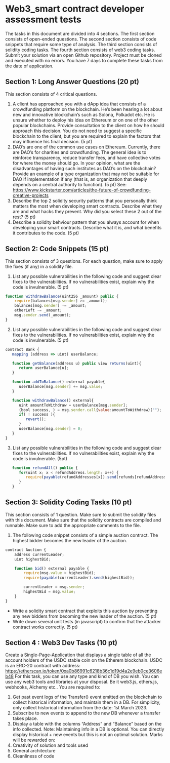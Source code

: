 # Web3_smart contract developer assessment tests

The tasks in this document are divided into 4 sections. The first section consists of open-ended
questions. The second section consists of code snippets that require some type of analysis. The
third section consists of solidity coding tasks. The fourth section consists of web3 coding tasks.
Submit your solution via an open Github repository. Project must be cloned and executed with
no errors. You have 7 days to complete these tasks from the date of application.

## Section 1: Long Answer Questions (20 pt)

This section consists of 4 critical questions.

1. A client has approached you with a dApp idea that consists of a crowdfunding platform
   on the blockchain. He’s been hearing a lot about new and innovative blockchain’s such
   as Solona, Polkadot etc. He is unsure whether to deploy his idea on Ethereum or on one
   of the other popular blockchains. Provide consultation to the client on how he should
   approach this decision. You do not need to suggest a specific blockchain to the client,
   but you are required to explain the factors that may influence his final decision. (5 pt)
2. DAO’s are one of the common use cases on Ethereum. Currently, there are DAO’s for
   charities and crowdfunding. The general idea is to reinforce transparency, reduce
   transfer fees, and have collective votes for where the money should go. In your opinion,
   what are the disadvantages of having such institutes as DAO’s on the blockchain?
   Provide an example of a type organization that may not be suitable for DAO if
   implementation if any (that is, an organization that deeply depends on a central authority
   to function). (5 pt)
   See: https://www.kickstarter.com/articles/the-future-of-crowdfunding-creative-projects
3. Describe the top 2 solidity security patterns that you personally think matters the most
   when developing smart contracts. Describe what they are and what hacks they prevent.
   Why did you select these 2 out of the rest? (5 pt)
4. Describe a solidity behviour pattern that you always account for when developing your
   smart contracts. Describe what it is, and what benefits it contributes to the code. (5 pt)

## Section 2: Code Snippets (15 pt)

This section consists of 3 questions. For each question, make sure to apply the fixes (if any)
in a solidity file.

1. List any possible vulnerabilities in the following code and suggest clear fixes to the vulnerabilities. If no vulnerabilities exist, explain why the code is invulnerable. (5 pt)

```javascript
function withdrawBalance(uint256 _amount) public {
    require(balances[msg.sender] >= _amount);
    balances[msg.sender] -= _amount;
    etherLeft -= _amount;
    msg.sender.send(_amount);
}
```

2. List any possible vulnerabilities in the following code and suggest clear fixes to the vulnerabilities.
   If no vulnerabilities exist, explain why the code is invulnerable. (5 pt)

```javascript
contract Bank {
   mapping (address => uint) userBalance;

   function getBalance(address u) public view returns(uint){
      return userBalance[u];
   }

   function addToBalance() external payable{
      userBalance[msg.sender] += msg.value;
   }

   function withdrawBalance() external{
      uint amountToWithdraw = userBalance[msg.sender];
      (bool success, ) = msg.sender.call{value:amountToWithdraw}("");
      if( ! success ){
         revert();
      }
      userBalance[msg.sender] = 0;
   }
}
```

3. List any possible vulnerabilities in the following code and suggest clear fixes to the vulnerabilities.
   If no vulnerabilities exist, explain why the code is invulnerable. (5pt)

```javascript
   function refundAll() public {
      for(uint x; x < refundAddress.length; x++) {
         require(payable(refundAddresses[x]).send(refunds[refundAddresses[x]]));
      }
   }
```

## Section 3: Solidity Coding Tasks (10 pt)

This section consists of 1 question. Make sure to submit the solidity files with this document.
Make sure that the solidity contracts are compiled and runnable. Make sure to add the
appropriate comments to the file.

1. The following code snippet consists of a simple auction contract. The highest bidder
   becomes the new leader of the auction.

```javascript
contract Auction {
    address currentLeader;
    uint highestBid;

    function bid() external payable {
        require(msg.value > highestBid);
        require(payable(currentLeader).send(highestBid));

        currentLeader = msg.sender;
        highestBid = msg.value;
    }
}
```

-   Write a solidity smart contract that exploits this auction by preventing any new
    bidders from becoming the new leader of the auction. (5 pt)
-   Write down several unit tests (in javascript) to confirm that the attacker contract
    works correctly. (5 pt)

## Section 4 : Web3 Dev Tasks (10 pt)

Create a Single-Page-Application that displays a single table of all the account holders of the
USDC stable coin on the Etherem blockchain. USDC is an ERC-20 contract with address:
https://etherscan.io/token/0xa0b86991c6218b36c1d19d4a2e9eb0ce3606eb48
For this task, you can use any type and kind of DB you wish. You can use any web3 tools and
libraries at your disposal. Be it web3.js, ethers.js, webhooks, Alchemy etc..
You are required to:

1. Get past event logs of the Transfer() event emitted on the blockchain to collect historical
   information, and maintain them in a DB. For simplicity, only collect historical
   information from the date: 1st March 2023.
2. Subscribe to new events to append to the new DB whenever a transfer takes place.
3. Display a table with the columns “Address” and “Balance” based on the info collected.
   Note: Maintaining info in a DB is optional. You can directly display historical + new events but
   this is not an optimal solution.
   Marks will be rewarded on:
4. Creativity of solution and tools used
5. General architecture
6. Cleanliness of code
